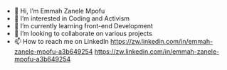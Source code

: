 - 👋 Hi, I’m Emmah Zanele Mpofu
- 👀 I’m interested in Coding and Activism
- 🌱 I’m currently learning front-end Development
- 💞️ I’m looking to collaborate on various projects
- 📫 How to reach me on LinkedIn https://zw.linkedin.com/in/emmah-zanele-mpofu-a3b649254 https://zw.linkedin.com/in/emmah-zanele-mpofu-a3b649254

<!---
Zaemah/Zaemah is a ✨ special ✨ repository because its `README.md` (this file) appears on your GitHub profile.
You can click the Preview link to take a look at your changes.
--->
